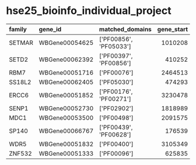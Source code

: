 # hse25_bioinfo_individual_project

| family   | gene_id        | matched_domains        |   gene_start |   gene_end |
|:---------|:---------------|:-----------------------|-------------:|-----------:|
| SETMAR   | WBGene00054625 | ['PF00856', 'PF05033'] |      1010208 |    1011716 |
| SETD2    | WBGene00062392 | ['PF00397', 'PF00856'] |       410252 |     415708 |
| RBM7     | WBGene00051716 | ['PF00076']            |      2464513 |    2466527 |
| SS18L2   | WBGene00062405 | ['PF05030']            |       474293 |     475160 |
| ERCC6    | WBGene00051852 | ['PF00176', 'PF00271'] |      3230478 |    3245668 |
| SENP1    | WBGene00052730 | ['PF02902']            |      1818989 |    1821988 |
| MDC1     | WBGene00053500 | ['PF00498']            |      2091575 |    2092962 |
| SP140    | WBGene00066767 | ['PF00439', 'PF00628'] |       176539 |     185416 |
| WDR5     | WBGene00051832 | ['PF00400']            |      3105349 |    3109224 |
| ZNF532   | WBGene00051333 | ['PF00096']            |       625835 |     628021 |
